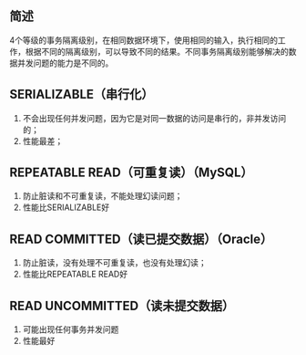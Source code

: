 ## 简述
4个等级的事务隔离级别，在相同数据环境下，使用相同的输入，执行相同的工作，根据不同的隔离级别，可以导致不同的结果。不同事务隔离级别能够解决的数据并发问题的能力是不同的。

## SERIALIZABLE（串行化）
1. 不会出现任何并发问题，因为它是对同一数据的访问是串行的，非并发访问的；
2. 性能最差；

## REPEATABLE READ（可重复读）（MySQL）
1. 防止脏读和不可重复读，不能处理幻读问题；
2. 性能比SERIALIZABLE好

## READ COMMITTED（读已提交数据）（Oracle）
1. 防止脏读，没有处理不可重复读，也没有处理幻读；
2. 性能比REPEATABLE READ好


## READ UNCOMMITTED（读未提交数据）
1. 可能出现任何事务并发问题
2. 性能最好

